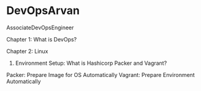 # DevOpsArvan
AssociateDevOpsEngineer


Chapter 1: What is DevOps?

Chapter 2: Linux

  1. Environment Setup: What is Hashicorp Packer and Vagrant?

Packer: Prepare Image for OS Automatically
Vagrant: Prepare Environment Automatically

